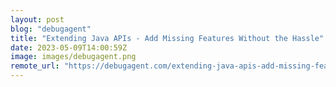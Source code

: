 ```yaml
---
layout: post
blog: "debugagent"
title: "Extending Java APIs - Add Missing Features Without the Hassle"
date: 2023-05-09T14:00:59Z
image: images/debugagent.png
remote_url: "https://debugagent.com/extending-java-apis-add-missing-features-without-the-hassle"
---
```

